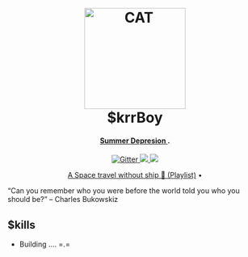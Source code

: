 
<h1 align="center">
  <br>
  <a href="https://open.spotify.com/playlist/6K9i7aJo75eSoHJ0Trpnwm?si=d692a3ed75fa4983"><img src="https://creazilla-store.fra1.digitaloceanspaces.com/cliparts/68024/black-cat-face-clipart-md.png" alt="CAT" width="200"></a>
  <br>
  $krrBoy
  <br>
</h1>

<h4 align="center"><a href="https://www.youtube.com/watch?v=GvKVU947e2E" target="_blank">Summer Depresion </a>.</h4>

<p align="center">
  <a href="http://www.asfe.com.es/">
    <img src="https://badge.fury.io/js/electron-markdownify.svg"
         alt="Gitter">
  </a>
  <a href="http://www.asfe.com.es/"></a>
  <a href="http://www.asfe.com.es/">
      <img src="https://img.shields.io/badge/SayThanks.io-%E2%98%BC-1EAEDB.svg">
  </a>
  <a href="http://www.asfe.com.es/">
    <img src="https://img.shields.io/badge/$-donate-ff69b4.svg?maxAge=2592000&amp;style=flat">
  </a>
</p>

<p align="center">
  <a href="https://open.spotify.com/playlist/6K9i7aJo75eSoHJ0Trpnwm?si=d692a3ed75fa4983">A Space travel without ship  🌌 (Playlist)</a> •
</p>

“Can you remember who you were before the world told you who you should be?” – Charles Bukowskiz

## $kills

- Building .... =.=









